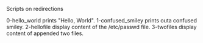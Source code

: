 Scripts on redirections


0-hello_world prints "Hello, World".
1-confused_smiley prints outa confused smiley.
2-hellofile display content of the /etc/passwd file.
3-twofiles display content of appended two files.
